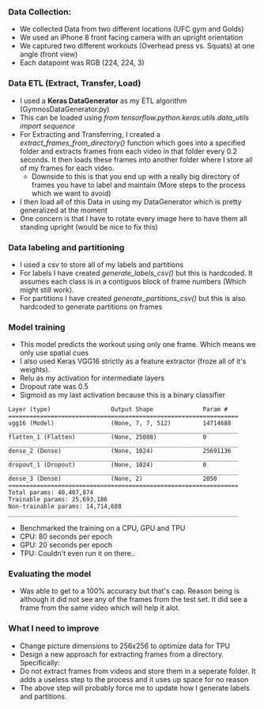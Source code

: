 ### Data Collection:
* We collected Data from two different locations (UFC gym and Golds)
* We used an iPhone 8 front facing camera with an upright orientation
* We captured two different workouts (Overhead press vs. Squats) at one angle (front view)
* Each datapoint was RGB (224, 224, 3)

### Data ETL (Extract, Transfer, Load)
* I used a **Keras DataGenerator** as my ETL algorithm (GymnosDataGenerator.py) 
 * This can be loaded using *from tensorflow.python.keras.utils.data_utils import sequence*
* For Extracting and Transferring, I created a *extract_frames_from_directory()* function which goes into a specified folder and extracts frames from each video in that folder every 0.2 seconds. It then loads these frames into another folder where I store all of my frames for each video.
  * Downside to this is that you end up with a really big directory of frames you have to label and maintain (More steps to the process which we want to avoid)
* I then load all of this Data in using my DataGenerator which is pretty generalized at the moment
 * One concern is that I have to rotate every image here to have them all standing upright (would be nice to fix this)

### Data labeling and partitioning
* I used a csv to store all of my labels and partitions
* For labels I have created *generate_labels_csv()* but this is hardcoded. It assumes each class is in a contiguos block of frame numbers (Which might still work).
* For partitions I have created *generate_partitions_csv()* but this is also hardcoded to generate partitions on frames

### Model training
* This model predicts the workout using only one frame. Which means we only use spatial cues
* I also used Keras VGG16 strictly as a feature extractor (froze all of it's weights).
* Relu as my activation for intermediate layers
* Dropout rate was 0.5
* Sigmoid as my last activation because this is a binary classifier
``` 
Layer (type)                 Output Shape              Param #   
=================================================================
vgg16 (Model)                (None, 7, 7, 512)         14714688  
_________________________________________________________________
flatten_1 (Flatten)          (None, 25088)             0         
_________________________________________________________________
dense_2 (Dense)              (None, 1024)              25691136  
_________________________________________________________________
dropout_1 (Dropout)          (None, 1024)              0         
_________________________________________________________________
dense_3 (Dense)              (None, 2)                 2050      
=================================================================
Total params: 40,407,874
Trainable params: 25,693,186
Non-trainable params: 14,714,688
_________________________________________________________________
```
* Benchmarked the training on a CPU, GPU and TPU
 * CPU: 80 seconds per epoch
 * GPU: 20 seconds per epoch
 * TPU: Couldn't even run it on there.. 

### Evaluating the model
* Was able to get to a 100% accuracy but that's cap. Reason being is although it did not see any of the frames from the test set. It did see a frame from the same video which will help it alot.

### What I need to improve
* Change picture dimensions to 256x256 to optimize data for TPU
* Design a new approach for extracting frames from a directory. Specifically:
 * Do not extract frames from videos and store them in a seperate folder. It adds a useless step to the process and it uses up space for no reason
* The above step will probably force me to update how I generate labels and partitions. 
